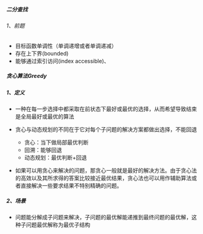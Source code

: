 ##### 二分查找

###### 1、前题

* 目标函数单调性（单调递增或者单调递减）
* 存在上下界(bounded)
* 能够通过索引访问(index accessible)、



##### 贪心算法Greedy

##### 1、定义

* 一种在每一步选择中都采取在前状态下最好或最优的选择，从而希望导致结束是全局最好或最优的算法

* 贪心与动态规划的不同在于它对每个子问题的解决方案都做出选择，不能回退
  * 贪心：当下做局部最优判断
  * 回溯：能够回退
  * 动态规划：最优判断+回退
* 如果可以用贪心来解决的问题，那贪心一般就是最好的解决方法。由于贪心法的高效以及其所求得的答案比较接近最优结果，贪心法也可以用作辅助算法或者直接解决一些要求结果不特别精确的问题。

##### 2、场景

 * 问题能分解成子问题来解决，子问题的最优解能递推到最终问题的最优解，这种子问题最优解称为最优子结构

   